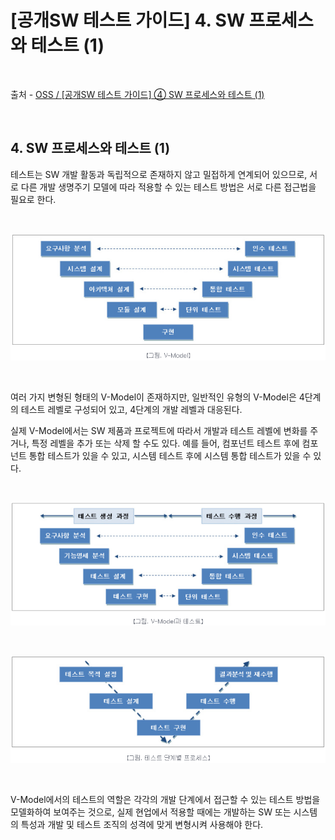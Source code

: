 # [공개SW 테스트 가이드] 4. SW 프로세스와 테스트 (1)

<br/>

출처 - [OSS / [공개SW 테스트 가이드] ④ SW 프로세스와 테스트 (1)](https://www.oss.kr/info_test/show/75437834-08e1-4023-8197-6f673075ad43?search_keyword=sw+%ED%85%8C%EC%8A%A4%ED%8A%B8&page=5)

<br/>

## 4. SW 프로세스와 테스트 (1)

테스트는 SW 개발 활동과 독립적으로 존재하지 않고 밀접하게 연계되어 있으므로, 서로 다른 개발 생명주기 모델에 따라 적용할 수 있는 테스트 방법은 서로 다른 접근법을 필요로 한다.

<br/>

![images](/Images/2019/11/20191127-1027-01.png)

<br/>

여러 가지 변형된 형태의 V-Model이 존재하지만, 일반적인 유형의 V-Model은 4단계의 테스트 레벨로 구성되어 있고, 4단계의 개발 레벨과 대응된다.

실제 V-Model에서는 SW 제품과 프로젝트에 따라서 개발과 테스트 레벨에 변화를 주거나, 특정 레벨을 추가 또는 삭제 할 수도 있다.
예를 들어, 컴포넌트 테스트 후에 컴포넌트 통합 테스트가 있을 수 있고, 시스템 테스트 후에 시스템 통합 테스트가 있을 수 있다.

<br/>

![images](/Images/2019/11/20191127-1027-02.png)

<br/>

![images](/Images/2019/11/20191127-1027-03.png)

<br/>

V-Model에서의 테스트의 역할은 각각의 개발 단계에서 접근할 수 있는 테스트 방법을 모델화하여 보여주는 것으로, 실제 현업에서 적용할 때에는 개발하는 SW 또는 시스템의 특성과 개발 및 테스트 조직의 성격에 맞게 변형시켜 사용해야 한다.

